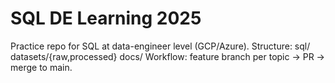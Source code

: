 # SQL DE Learning 2025
Practice repo for SQL at data-engineer level (GCP/Azure).
Structure: sql/ datasets/{raw,processed} docs/
Workflow: feature branch per topic → PR → merge to main.
